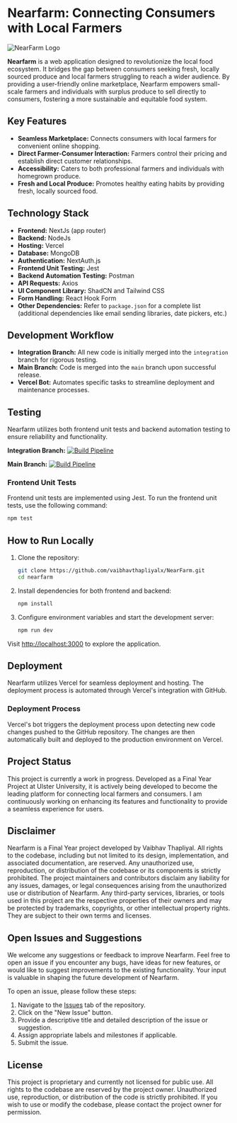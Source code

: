 # Nearfarm: Connecting Consumers with Local Farmers
![NearFarm Logo](public/assets/full-logo.png)

**Nearfarm** is a web application designed to revolutionize the local food ecosystem. It bridges the gap between consumers seeking fresh, locally sourced produce and local farmers struggling to reach a wider audience. By providing a user-friendly online marketplace, Nearfarm empowers small-scale farmers and individuals with surplus produce to sell directly to consumers, fostering a more sustainable and equitable food system.

## Key Features

* **Seamless Marketplace:** Connects consumers with local farmers for convenient online shopping.
* **Direct Farmer-Consumer Interaction:** Farmers control their pricing and establish direct customer relationships.
* **Accessibility:** Caters to both professional farmers and individuals with homegrown produce.
* **Fresh and Local Produce:** Promotes healthy eating habits by providing fresh, locally sourced food.

## Technology Stack

* **Frontend:** NextJs (app router)
* **Backend:** NodeJs
* **Hosting:** Vercel
* **Database:** MongoDB
* **Authentication:** NextAuth.js
* **Frontend Unit Testing:** Jest
* **Backend Automation Testing:** Postman
* **API Requests:** Axios
* **UI Component Library:** ShadCN and Tailwind CSS
* **Form Handling:** React Hook Form
* **Other Dependencies:** Refer to `package.json` for a complete list (additional dependencies like email sending libraries, date pickers, etc.)

## Development Workflow

* **Integration Branch:** All new code is initially merged into the `integration` branch for rigorous testing.
* **Main Branch:** Code is merged into the `main` branch upon successful release.
* **Vercel Bot:** Automates specific tasks to streamline deployment and maintenance processes.

## Testing

Nearfarm utilizes both frontend unit tests and backend automation testing to ensure reliability and functionality.

**Integration Branch:** [![Build Pipeline](https://github.com/vaibhavthapliyalx/NearFarm/actions/workflows/build-test.yml/badge.svg?branch=integration)](https://github.com/vaibhavthapliyalx/NearFarm/actions/workflows/build-test.yml)

**Main Branch:**
[![Build Pipeline](https://github.com/vaibhavthapliyalx/NearFarm/actions/workflows/build-test.yml/badge.svg?branch=main)](https://github.com/vaibhavthapliyalx/NearFarm/actions/workflows/build-test.yml)

### Frontend Unit Tests

Frontend unit tests are implemented using Jest. To run the frontend unit tests, use the following command:

```bash
npm test
```

## How to Run Locally

1. Clone the repository:

    ```bash
    git clone https://github.com/vaibhavthapliyalx/NearFarm.git
    cd nearfarm
    ```
2. Install dependencies for both frontend and backend:

    ```bash
    npm install
    ```

3. Configure environment variables and start the development server:

    ```bash
    npm run dev
    ```

Visit [http://localhost:3000](http://localhost:3000) to explore the application.

## Deployment

Nearfarm utilizes Vercel for seamless deployment and hosting. The deployment process is automated through Vercel's integration with GitHub.

### Deployment Process

Vercel's bot triggers the deployment process upon detecting new code changes pushed to the GitHub repository. The changes are then automatically built and deployed to the production environment on Vercel.

## Project Status

This project is currently a work in progress. Developed as a Final Year Project at Ulster University, it is actively being developed to become the leading platform for connecting local farmers and consumers. I am continuously working on enhancing its features and functionality to provide a seamless experience for users.

## Disclaimer

Nearfarm is a Final Year project developed by Vaibhav Thapliyal. All rights to the codebase, including but not limited to its design, implementation, and associated documentation, are reserved. Any unauthorized use, reproduction, or distribution of the codebase or its components is strictly prohibited. The project maintainers and contributors disclaim any liability for any issues, damages, or legal consequences arising from the unauthorized use or distribution of Nearfarm. 
Any third-party services, libraries, or tools used in this project are the respective properties of their owners and may be protected by trademarks, copyrights, or other intellectual property rights. They are subject to their own terms and licenses.

## Open Issues and Suggestions

We welcome any suggestions or feedback to improve Nearfarm. Feel free to open an issue if you encounter any bugs, have ideas for new features, or would like to suggest improvements to the existing functionality. Your input is valuable in shaping the future development of Nearfarm.

To open an issue, please follow these steps:
1. Navigate to the [Issues](<https://github.com/vaibhavthapliyalx/NearFarm/issues>) tab of the repository.
2. Click on the "New Issue" button.
3. Provide a descriptive title and detailed description of the issue or suggestion.
4. Assign appropriate labels and milestones if applicable.
5. Submit the issue.

## License

This project is proprietary and currently not licensed for public use. All rights to the codebase are reserved by the project owner. Unauthorized use, reproduction, or distribution of the code is strictly prohibited. If you wish to use or modify the codebase, please contact the project owner for permission.
